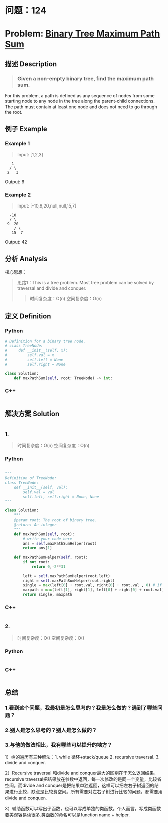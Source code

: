 
# 问题：124
# Problem: [Binary Tree Maximum Path Sum](https://leetcode.com/problems/binary-tree-maximum-path-sum/description/)

## 描述 Description
> ### Given a non-empty binary tree, find the maximum path sum.

For this problem, a path is defined as any sequence of nodes from some starting node to any node in the tree along the parent-child connections. The path must contain at least one node and does not need to go through the root.

> ### 

## 例子 Example
### Example 1

> Input: [1,2,3]

       1
      / \
     2   3

Output: 6
### Example 2
> Input: [-10,9,20,null,null,15,7] 

      -10
      / \
     9  20
        / \
       15  7

Output: 42

## 分析 Analysis

核心思想：
> 思路1：This is a tree problem. Most tree problem can be solved by traversal and divide and conquer.
>> 时间复杂度：O(n)
>> 空间复杂度：O(n)


## 定义 Definition

### Python


```python
# Definition for a binary tree node.
# class TreeNode:
#     def __init__(self, x):
#         self.val = x
#         self.left = None
#         self.right = None

class Solution:
    def maxPathSum(self, root: TreeNode) -> int:

```

### C++

```c++

```


## 解决方案 Solution
```

```
### 1.

> 时间复杂度：O(n)
> 空间复杂度：O(n)

### Python


```python

"""
Definition of TreeNode:
class TreeNode:
    def __init__(self, val):
        self.val = val
        self.left, self.right = None, None
"""

class Solution:
    """
    @param root: The root of binary tree.
    @return: An integer
    """
    def maxPathSum(self, root):
        # write your code here
        ans = self.maxPathSumHelper(root)
        return ans[1]
        
    def maxPathSumHelper(self, root):
        if not root:
            return 0,-2**31
            
        left = self.maxPathSumHelper(root.left)
        right = self.maxPathSumHelper(root.right)
        single = max(left[0] + root.val, right[0] + root.val , 0) # if negative, exclude it and return 0
        maxpath = max(left[1], right[1], left[0] + right[0] + root.val)
        return single, maxpath
```

### C++

```c++

```


### 2.

> 时间复杂度：O()
> 空间复杂度：O()

### Python


```python

```

### C++

```c++

```



## 总结

### 1.看到这个问题，我最初是怎么思考的？我是怎么做的？遇到了哪些问题？


### 2.别人是怎么思考的？别人是怎么做的？


### 3.与他的做法相比，我有哪些可以提升的地方？
1）树的遍历有三种解法：1. while 循环+stack/queue 2. recursive traversal. 3. divide and conquer. 

2）Recursive traversal 和divide and conquer最大的区别在于怎么返回结果，recursive traversal把结果放在参数中返回，每一次修改的是同一个变量，比较省空间。而divide and conquer是把结果单独返回，这样可以把左右子树返回的结果进行比较，缺点是比较费空间。所有需要对左右子树进行比较的问题，都需要用divide and conquer。

3）辅助函数可以写出子函数，也可以写成单独的类函数。个人而言，写成类函数要美观容易读很多.类函数的命名可以是function name + helper.


```python

```
